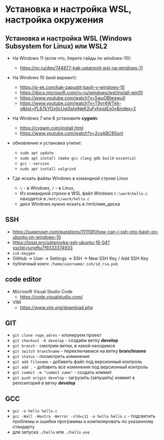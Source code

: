 # Установка и настройка WSL, настройка окружения  

## Установка и настройка WSL (Windows Subsystem for Linux) или WSL2

* На Windows 11 (если что, берите гайды по windows-10):  
  * <https://vc.ru/dev/744877-kak-ustanovit-wsl-na-windows-11>

* На Windows 10 (мой вариант):
  * <https://g-ek.com/kak-zapustit-bash-v-windows-10>
  * <https://docs.microsoft.com/ru-ru/windows/wsl/install-win10>
  * <https://www.youtube.com/watch?v=5wuOBtegwu0>
  * <https://www.youtube.com/watch?v=T9vr4WTkh-g&list=PL87kYOx0cUgiSsIgiNeK2uFvhsjstEs0y&index=2>

* На Windows 7 или 8 установите **cygwin**:
  * <https://cygwin.com/install.html>
  * <https://www.youtube.com/watch?v=2csABC85onI>

* обновление и установка утилит:
  * `sudo apt update`
  * `sudo apt install cmake gcc clang gdb build-essential`
  * `gcc --version`
  * `sudo apt install valgrind`

* Где искать файлы Windows в командной строке Linux
  * `\` - в Windows, `/` - в Linux,
  * Из командной строки в WSL файл Windows `C:\work\hello.c` находится в `/mnt/c/work/hello.c`
  * диск Windows нужно искать в /mnt/имя_диска

## SSH

* <https://superuser.com/questions/1111591/how-can-i-ssh-into-bash-on-ubuntu-on-windows-10>
* <https://losst.pro/ustanovka-ssh-ubuntu-16-04?ysclid=lungftu7f9333374933>
* `ssh-keygen`
* GitHub -> User -> Settings -> SSH -> New SSH Key / Add SSH Key
* публичный коюч: `/home/username/.ssh/id_rsa.pub`

## code editor

* Microsoft Visual Studio Code
  * <https://code.visualstudio.com/>
* VIM
  * <https://www.vim.org/download.php>

## GIT

* `git clone repo_adres` - клонируем проект
* `git checkout -b develop` - создаём ветку **develop**
* `git branch` - смотрим ветки, в какой находимся
* `git switch branchname` - переключаемся на ветку **branchname**
* `git status` - посмотреть изменения
* `git add filename` - добавить файл под версионный контроль
* `git add .` - добавить все изменения под версионный контроль
* `git commit -m "commit name"` - создать коммит
* `git push origin develop` - загрузить (запушить) коммит в репозиторий в ветку **develop**

## GCC

* `gcc -o hello hello.c`  
* `gcc -Wall -Wextra -Werror -std=c11 -o hello hello.c` - подсветить проблемы и ошибки программы и компилировать по указанному стандарту
* для запуска `./hello` или `./hello.exe`  

